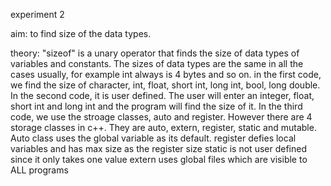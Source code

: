 experiment 2 

aim: to find size of the data types. 

theory: "sizeof" is a unary operator that finds the size of data types of variables and constants. The sizes of data types are the same in all the cases usually, for example int always is 4 bytes and so on. 
in the first code, we find the size of character, int, float, short int, long int, bool, long double. 
In the second code, it is user defined. The user will enter an integer, float, short int and long int and the program will find the size of it. 
In the third code, we use the stroage classes, auto and register. However there are 4 storage classes in c++. They are auto, extern, register, static and mutable.
Auto class uses the global variable as its default. 
register defies local variables and has max size as the register size 
static is not user defined since it only takes one value 
extern uses global files which are visible to ALL programs 
